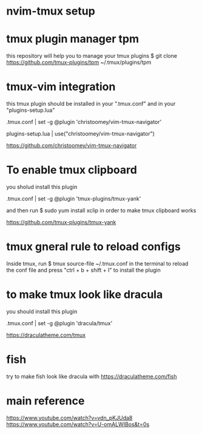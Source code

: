 nvim-tmux setup
===============

# tmux plugin manager tpm
this repository will help you to manage your tmux plugins
$ git clone https://github.com/tmux-plugins/tpm ~/.tmux/plugins/tpm

# tmux-vim integration
this tmux plugin should be installed in your ".tmux.conf" and in your "plugins-setup.lua"

.tmux.conf | set -g @plugin 'christoomey/vim-tmux-navigator'

plugins-setup.lua | use("christoomey/vim-tmux-navigator")

https://github.com/christoomey/vim-tmux-navigator

# To enable tmux clipboard
you sholud install this plugin

.tmux.conf | set -g @plugin 'tmux-plugins/tmux-yank'

and then run 
$ sudo yum install xclip
in order to make tmux clipboard works

https://github.com/tmux-plugins/tmux-yank

# tmux gneral rule to reload configs
Inside tmux, run 
$ tmux source-file ~/.tmux.conf
in the terminal to reload the conf file and press "ctrl + b + shift + I" to install the plugin

# to make tmux look like dracula
you should install this plugin

.tmux.conf | set -g @plugin 'dracula/tmux'

https://draculatheme.com/tmux

# fish
try to make fish look like dracula with
https://draculatheme.com/fish

# main reference
https://www.youtube.com/watch?v=vdn_pKJUda8
https://www.youtube.com/watch?v=U-omALWIBos&t=0s
